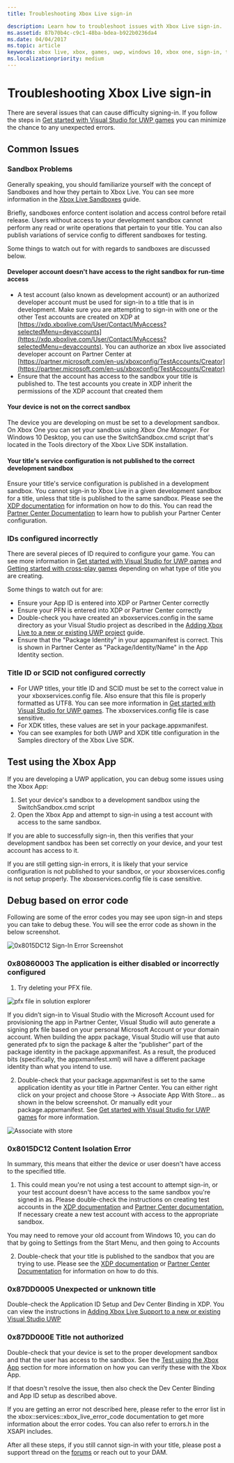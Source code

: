 ```yaml
---
title: Troubleshooting Xbox Live sign-in

description: Learn how to troubleshoot issues with Xbox Live sign-in.
ms.assetid: 87b70b4c-c9c1-48ba-bdea-b922b0236da4
ms.date: 04/04/2017
ms.topic: article
keywords: xbox live, xbox, games, uwp, windows 10, xbox one, sign-in, troubleshoot
ms.localizationpriority: medium
---
```

# Troubleshooting Xbox Live sign-in

There are several issues that can cause difficulty signing-in.  If you follow the steps in [Get started with Visual Studio for UWP games](../../get-started-with-partner/get-started-with-visual-studio-and-uwp.md) you can minimize the chance to any unexpected errors.

## Common Issues

### Sandbox Problems

Generally speaking, you should familiarize yourself with the concept of Sandboxes and how they pertain to Xbox Live.  You can see more information in the [Xbox Live Sandboxes](../../xbox-live-sandboxes.md) guide.

Briefly, sandboxes enforce content isolation and access control before retail release.  Users without access to your development sandbox cannot perform any read or write operations that pertain to your title.  You can also publish variations of service config to different sandboxes for testing.

Some things to watch out for with regards to sandboxes are discussed below.

#### Developer account doesn't have access to the right sandbox for run-time access

* A test account (also known as development account) or an authorized developer account must be used for sign-in to a title that is in development.  Make sure you are attempting to sign-in with one or the other  Test accounts are created on XDP at [https://xdp.xboxlive.com/User/Contact/MyAccess?selectedMenu=devaccounts](https://xdp.xboxlive.com/User/Contact/MyAccess?selectedMenu=devaccounts). You can authorize an xbox live associated developer account on Partner Center at [https://partner.microsoft.com/en-us/xboxconfig/TestAccounts/Creator](https://partner.microsoft.com/en-us/xboxconfig/TestAccounts/Creator)
* Ensure that the account has access to the sandbox your title is published to.  The test accounts you create in XDP inherit the permissions of the XDP account that created them

#### Your device is not on the correct sandbox

The device you are developing on must be set to a development sandbox.  On Xbox One you can set your sandbox using *Xbox One Manager*.  For Windows 10 Desktop, you can use the SwitchSandbox.cmd script that's located in the Tools directory of the Xbox Live SDK installation.

#### Your title's service configuration is not published to the correct development sandbox

Ensure your title's service configuration is published in a development sandbox.  You cannot sign-in to Xbox Live in a given development sandbox for a title, unless that title is published to the same sandbox.  Please see the [XDP documentation](https://developer.xboxlive.com/en-us/xdphelp/development/xdpdocs/Pages/setting_up_service_configuration_03_31_16.aspx#PublishServiceConfig) for information on how to do this. You can read the [Partner Center Documentation](../../get-started-with-creators/xbox-live-service-configuration-creators.md#publish-your-xbox-live-service-configuration) to learn how to publish your Partner Center configuration.

### IDs configured incorrectly

There are several pieces of ID required to configure your game.  You can see more information in [Get started with Visual Studio for UWP games](../../get-started-with-partner/get-started-with-visual-studio-and-uwp.md) and [Getting started with cross-play games](../../get-started-with-partner/get-started-with-cross-play-games.md) depending on what type of title you are creating.

Some things to watch out for are:

* Ensure your  App ID is entered into XDP or Partner Center correctly
* Ensure your PFN is entered into XDP or Partner Center correctly
* Double-check you have created an xboxservices.config in the same directory as your Visual Studio project as described in the [Adding Xbox Live to a new or existing UWP project](../../get-started-with-partner/get-started-with-visual-studio-and-uwp.md) guide.
* Ensure that the "Package Identity" in your appxmanifest is correct.  This is shown in Partner Center as "Package/Identity/Name" in the App Identity section.

### Title ID or SCID not configured correctly

* For UWP titles, your title ID and SCID must be set to the correct value in your xboxservices.config file.  Also ensure that this file is properly formatted as UTF8.  You can see more information in [Get started with Visual Studio for UWP games](../../get-started-with-partner/get-started-with-visual-studio-and-uwp.md). The xboxservices.config file is case sensitive.
* For XDK titles, these values are set in your package.appxmanifest.
* You can see examples for both UWP and XDK title configuration in the Samples directory of the Xbox Live SDK.

## Test using the Xbox App

If you are developing a UWP application, you can debug some issues using the Xbox App:

1. Set your device's sandbox to a development sandbox using the SwitchSandbox.cmd script
2. Open the Xbox App and attempt to sign-in using a test account with access to the same sandbox.

If you are able to successfully sign-in, then this verifies that your development sandbox has been set correctly on your device, and your test account has access to it.

If you are still getting sign-in errors, it is likely that your service configuration is not published to your sandbox, or your xboxservices.config is not setup properly. The xboxservices.config file is case sensitive.

## Debug based on error code

Following are some of the error codes you may see upon sign-in and steps you can take to debug these.  You will see the error code as shown in the below screenshot.

![0x8015DC12 Sign-In Error Screenshot](../../images/troubleshooting/sign_in_error.png)

### 0x80860003 The application is either disabled or incorrectly configured

1. Try deleting your PFX file.

![pfx file in solution explorer](../../images/troubleshooting/pfx_file.png)

If you didn’t sign-in to Visual Studio with the Microsoft Account used for provisioning the app in Partner Center, Visual Studio will auto generate a signing pfx file based on your personal Microsoft Account or your domain account. 
When building the appx package, Visual Studio will use that auto generated pfx to sign the package & alter the “publisher” part of the package identity in the package.appxmanifest. As a result, the produced bits (specifically, the appxmanifest.xml) will have a different package identity than what you intend to use. 

2. Double-check that your package.appxmanifest is set to the same application identity as your title in Partner Center. You can either right click on your project and choose Store -> Associate App With Store... as shown in the below screenshot. Or manually edit your package.appxmanifest. See [Get started with Visual Studio for UWP games](../../get-started-with-partner/get-started-with-visual-studio-and-uwp.md) for more information.

![Associate with store](../../images/troubleshooting/appxmanifest_binding.png)

### 0x8015DC12 Content Isolation Error

In summary, this means that either the device or user doesn't have access to the specified title.

1. This could mean you're not using a test account to attempt sign-in, or your test account doesn't have access to the same sandbox you're signed in as. Please double-check the instructions on creating test accounts in the [XDP documentation](https://developer.xboxlive.com/en-us/xdphelp/development/xdpdocs/Pages/creating_development_accounts_03_31_16.aspx) and [Partner Center documentation.](../../xbox-live-test-accounts.md) If necessary create a new test account with access to the appropriate sandbox.

You may need to remove your old account from Windows 10, you can do that by going to Settings from the Start Menu, and then going to Accounts

2. Double-check that your title is published to the sandbox that you are trying to use. Please see the [XDP documentation](https://developer.xboxlive.com/en-us/xdphelp/development/xdpdocs/Pages/setting_up_service_configuration_03_31_16.aspx#PublishServiceConfig) or [Partner Center Documentation](../../xbox-live-service-configuration.md#sandbox-ids) for information on how to do this.

### 0x87DD0005 Unexpected or unknown title

Double-check the Application ID Setup and Dev Center Binding in XDP. You can view the instructions in [Adding Xbox Live Support to a new or existing Visual Studio UWP](https://docs.microsoft.com/windows-hardware/drivers/devapps/step-1--create-a-uwp-device-app#span-idassociateyourappwiththewindowsstorespanspan-idassociateyourappwiththewindowsstorespanspan-idassociateyourappwiththewindowsstorespanassociate-your-app-with-the-microsoft-store)

### 0x87DD000E Title not authorized

Double-check that your device is set to the proper development sandbox and that the user has access to the sandbox. See the [Test using the Xbox App](#test-xbox-app) section for more information on how you can verify these with the Xbox App.

If that doesn't resolve the issue, then also check the Dev Center Binding and App ID setup as described above.

If you are getting an error not described here, please refer to the error list in the xbox::services::xbox_live_error_code documentation to get more information about the error codes. You can also refer to errors.h in the XSAPI includes.

After all these steps, if you still cannot sign-in with your title, please post a support thread on the [forums](https://forums.xboxlive.com) or reach out to your DAM.
